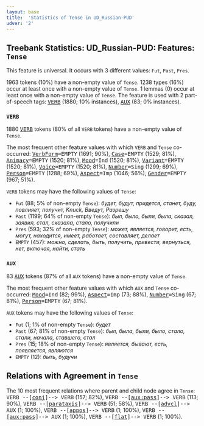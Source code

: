 ```yaml
---
layout: base
title:  'Statistics of Tense in UD_Russian-PUD'
udver: '2'
---
```


## Treebank Statistics: UD_Russian-PUD: Features: `Tense`

This feature is universal.
It occurs with 3 different values: `Fut`, `Past`, `Pres`.

1963 tokens (10%) have a non-empty value of `Tense`.
1238 types (16%) occur at least once with a non-empty value of `Tense`.
1 lemmas (0) occur at least once with a non-empty value of `Tense`.
The feature is used with 2 part-of-speech tags: <tt><a href="ru_pud-pos-VERB.html">VERB</a></tt> (1880; 10% instances), <tt><a href="ru_pud-pos-AUX.html">AUX</a></tt> (83; 0% instances).

### `VERB`

1880 <tt><a href="ru_pud-pos-VERB.html">VERB</a></tt> tokens (80% of all `VERB` tokens) have a non-empty value of `Tense`.

The most frequent other feature values with which `VERB` and `Tense` co-occurred: <tt><a href="ru_pud-feat-VerbForm.html">VerbForm</a></tt><tt>=EMPTY</tt> (1691; 90%), <tt><a href="ru_pud-feat-Case.html">Case</a></tt><tt>=EMPTY</tt> (1529; 81%), <tt><a href="ru_pud-feat-Animacy.html">Animacy</a></tt><tt>=EMPTY</tt> (1520; 81%), <tt><a href="ru_pud-feat-Mood.html">Mood</a></tt><tt>=Ind</tt> (1520; 81%), <tt><a href="ru_pud-feat-Variant.html">Variant</a></tt><tt>=EMPTY</tt> (1520; 81%), <tt><a href="ru_pud-feat-Voice.html">Voice</a></tt><tt>=EMPTY</tt> (1520; 81%), <tt><a href="ru_pud-feat-Number.html">Number</a></tt><tt>=Sing</tt> (1299; 69%), <tt><a href="ru_pud-feat-Person.html">Person</a></tt><tt>=EMPTY</tt> (1288; 69%), <tt><a href="ru_pud-feat-Aspect.html">Aspect</a></tt><tt>=Imp</tt> (1046; 56%), <tt><a href="ru_pud-feat-Gender.html">Gender</a></tt><tt>=EMPTY</tt> (967; 51%).

`VERB` tokens may have the following values of `Tense`:

* `Fut` (88; 5% of non-empty `Tense`): <em>будет, будут, придется, станет, буду, повлияет, получит, Knuck, Введут, Разрешу</em>
* `Past` (1199; 64% of non-empty `Tense`): <em>был, было, были, была, сказал, заявил, стал, сказала, стало, получили</em>
* `Pres` (593; 32% of non-empty `Tense`): <em>может, является, говорит, есть, могут, находится, имеет, работает, составляет, делает</em>
* `EMPTY` (457): <em>можно, сделать, быть, получить, привести, вернуться, нет, включая, найти, стать</em>

### `AUX`

83 <tt><a href="ru_pud-pos-AUX.html">AUX</a></tt> tokens (87% of all `AUX` tokens) have a non-empty value of `Tense`.

The most frequent other feature values with which `AUX` and `Tense` co-occurred: <tt><a href="ru_pud-feat-Mood.html">Mood</a></tt><tt>=Ind</tt> (82; 99%), <tt><a href="ru_pud-feat-Aspect.html">Aspect</a></tt><tt>=Imp</tt> (73; 88%), <tt><a href="ru_pud-feat-Number.html">Number</a></tt><tt>=Sing</tt> (67; 81%), <tt><a href="ru_pud-feat-Person.html">Person</a></tt><tt>=EMPTY</tt> (67; 81%).

`AUX` tokens may have the following values of `Tense`:

* `Fut` (1; 1% of non-empty `Tense`): <em>будет</em>
* `Past` (67; 81% of non-empty `Tense`): <em>был, была, были, было, стало, стали, начала, ставшего, стал</em>
* `Pres` (15; 18% of non-empty `Tense`): <em>является, бывают, есть, появляется, являются</em>
* `EMPTY` (12): <em>быть, будучи</em>

## Relations with Agreement in `Tense`

The 10 most frequent relations where parent and child node agree in `Tense`:
<tt>VERB --[<tt><a href="ru_pud-dep-conj.html">conj</a></tt>]--> VERB</tt> (157; 82%),
<tt>VERB --[<tt><a href="ru_pud-dep-aux-pass.html">aux:pass</a></tt>]--> VERB</tt> (113; 90%),
<tt>VERB --[<tt><a href="ru_pud-dep-parataxis.html">parataxis</a></tt>]--> VERB</tt> (51; 58%),
<tt>VERB --[<tt><a href="ru_pud-dep-advcl.html">advcl</a></tt>]--> AUX</tt> (1; 100%),
<tt>VERB --[<tt><a href="ru_pud-dep-appos.html">appos</a></tt>]--> VERB</tt> (1; 100%),
<tt>VERB --[<tt><a href="ru_pud-dep-aux-pass.html">aux:pass</a></tt>]--> AUX</tt> (1; 100%),
<tt>VERB --[<tt><a href="ru_pud-dep-flat.html">flat</a></tt>]--> VERB</tt> (1; 100%).

